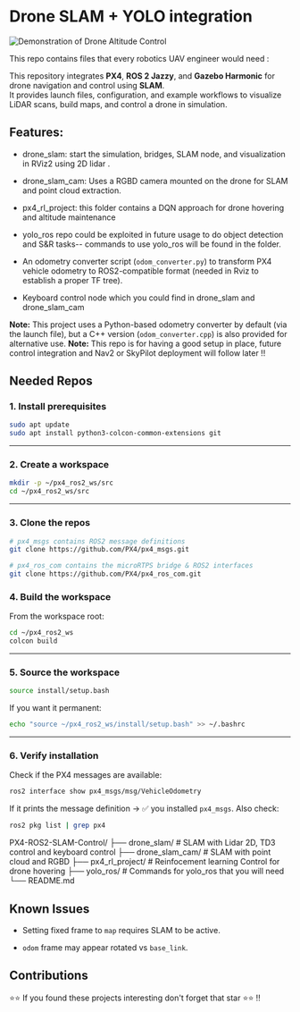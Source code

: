 # Drone SLAM + YOLO integration 

![Demonstration of Drone Altitude Control](https://github.com/scalex/uav_rl/blob/main/drone_slam/media/ROS.png)

This repo contains files that every robotics UAV engineer would need :

This repository integrates **PX4**, **ROS 2 Jazzy**, and **Gazebo Harmonic** for drone navigation and control using **SLAM**.  
It provides launch files, configuration, and example workflows to visualize LiDAR scans, build maps, and control a drone in simulation.

## Features:

- drone_slam: start the simulation, bridges, SLAM node, and visualization in RViz2 using 2D lidar .
- drone_slam_cam: Uses a RGBD camera mounted on the drone for SLAM and point cloud extraction.
- px4_rl_project: this folder contains a DQN approach for drone hovering and altitude maintenance

- yolo_ros repo could be exploited in future usage to do object detection and S&R tasks-- commands to use yolo_ros will be found in the folder. 
- An odometry converter script (`odom_converter.py`) to transform PX4 vehicle odometry to ROS2-compatible format (needed in Rviz to establish a proper TF tree).
- Keyboard control node which you could find in drone_slam and drone_slam_cam

**Note:** This project uses a Python-based odometry converter by default (via the launch file), but a C++ version (`odom_converter.cpp`) is also provided for alternative use.
**Note:** This repo is for having a good setup in place, future control integration and Nav2 or SkyPilot deployment will follow later !!

## Needed Repos
### 1. Install prerequisites

```bash
sudo apt update
sudo apt install python3-colcon-common-extensions git
```

---
### 2. Create a workspace

```bash
mkdir -p ~/px4_ros2_ws/src
cd ~/px4_ros2_ws/src
```

---
### 3. Clone the repos

```bash
# px4_msgs contains ROS2 message definitions
git clone https://github.com/PX4/px4_msgs.git

# px4_ros_com contains the microRTPS bridge & ROS2 interfaces
git clone https://github.com/PX4/px4_ros_com.git
```
### 4. Build the workspace

From the workspace root:

```bash
cd ~/px4_ros2_ws
colcon build
```

---
### 5. Source the workspace

```bash
source install/setup.bash
```

If you want it permanent:

```bash
echo "source ~/px4_ros2_ws/install/setup.bash" >> ~/.bashrc
```

---
### 6. Verify installation

Check if the PX4 messages are available:

```bash
ros2 interface show px4_msgs/msg/VehicleOdometry
```

If it prints the message definition → ✅ you installed `px4_msgs`.
Also check:

```bash
ros2 pkg list | grep px4
```


PX4-ROS2-SLAM-Control/
 ├── drone_slam/            # SLAM with Lidar 2D, TD3 control and keyboard control 
 ├── drone_slam_cam/        # SLAM with point cloud and RGBD
 ├── px4_rl_project/         # Reinfocement learning Control for drone hovering
 ├── yolo_ros/                  # Commands for yolo_ros that you will need
 └── README.md
## Known Issues

- Setting fixed frame to `map` requires SLAM to be active.
    
- `odom` frame may appear rotated vs `base_link`.
## Contributions 
⭐⭐ If you found these projects interesting don't forget that star ⭐⭐ !! 

